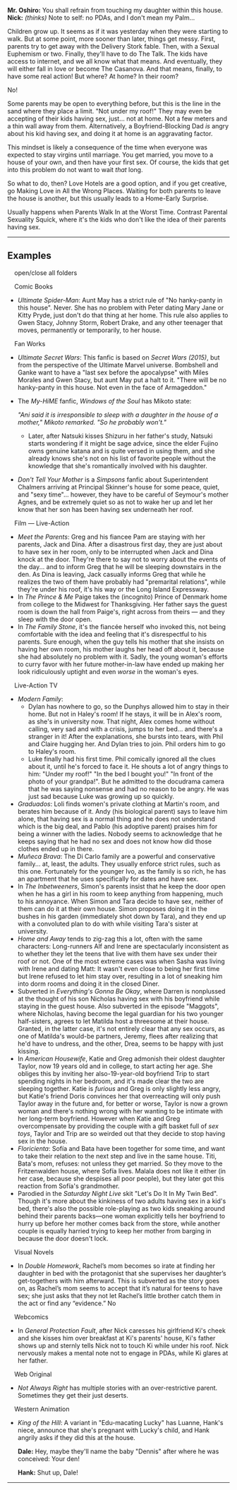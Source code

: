 **Mr. Oshiro:** You shall refrain from touching my daughter within this house.  
**Nick:** _(thinks)_ Note to self: no PDAs, and I don't mean my Palm...

Children grow up. It seems as if it was yesterday when they were starting to walk. But at some point, more sooner than later, things get messy. First, parents try to get away with the Delivery Stork fable. Then, with a Sexual Euphemism or two. Finally, they'll have to do The Talk. The kids have access to internet, and we all know what that means. And eventually, they will either fall in love or become The Casanova. And that means, finally, to have some real action! But where? At home? In their room?

No!

Some parents may be open to everything before, but this is the line in the sand where they place a limit. "Not under my roof!" They may even be accepting of their kids having sex, just... not at home. Not a few meters and a thin wall away from them. Alternatively, a Boyfriend-Blocking Dad _is_ angry about his kid having sex, and doing it at home is an aggravating factor.

This mindset is likely a consequence of the time when everyone was expected to stay virgins until marriage. You get married, you move to a house of your own, and then have your first sex. Of course, the kids that get into this problem do not want to wait _that_ long.

So what to do, then? Love Hotels are a good option, and if you get creative, go Making Love in All the Wrong Places. Waiting for both parents to leave the house is another, but this usually leads to a Home-Early Surprise.

Usually happens when Parents Walk In at the Worst Time. Contrast Parental Sexuality Squick, where it's the kids who don't like the idea of their parents having sex.

___

## Examples

    open/close all folders 

    Comic Books 

-   _Ultimate Spider-Man_: Aunt May has a strict rule of "No hanky-panty in this house". Never. She has no problem with Peter dating Mary Jane or Kitty Pryde, just don't do that thing at her home. This rule also applies to Gwen Stacy, Johnny Storm, Robert Drake, and any other teenager that moves, permanently or temporarily, to her house.

    Fan Works 

-   _Ultimate Secret Wars_: This fanfic is based on _Secret Wars (2015)_, but from the perspective of the Ultimate Marvel universe. Bombshell and Ganke want to have a "last sex before the apocalypse" with Miles Morales and Gwen Stacy, but aunt May put a halt to it. "There will be no hanky-panty in this house. Not even in the face of Armageddon."
-   The _My-HiME_ fanfic, _Windows of the Soul_ has Mikoto state:
    
    _"Ani said it is irresponsible to sleep with a daughter in the house of a mother," Mikoto remarked. "So he probably won't."_
    
    -   Later, after Natsuki kisses Shizuru in her father's study, Natsuki starts wondering if it might be sage advice, since the elder Fujino owns genuine katana and is quite versed in using them, and she already knows she's not on his list of favorite people without the knowledge that she's romantically involved with his daughter.
-   _Don't Tell Your Mother_ is a _Simpsons_ fanfic about Superintendent Chalmers arriving at Principal Skinner's house for some peace, quiet, and "sexy time"... however, they have to be careful of Seymour's mother Agnes, and be extremely quiet so as not to wake her up and let her know that her son has been having sex underneath her roof.

    Film — Live-Action 

-   _Meet the Parents_: Greg and his fiancee Pam are staying with her parents, Jack and Dina. After a disastrous first day, they are just about to have sex in her room, only to be interrupted when Jack and Dina knock at the door. They're there to say not to worry about the events of the day... and to inform Greg that he will be sleeping downstairs in the den. As Dina is leaving, Jack casually informs Greg that while he realizes the two of them have probably had "premarital relations", while they're under his roof, it's his way or the Long Island Expressway.
-   In _The Prince & Me_ Paige takes the (incognito) Prince of Denmark home from college to the Midwest for Thanksgiving. Her father says the guest room is down the hall from Paige's, right across from theirs — and they sleep with the door open.
-   In _The Family Stone_, it's the fiancée herself who invoked this, not being comfortable with the idea and feeling that it's disrespectful to his parents. Sure enough, when the guy tells his mother that she insists on having her own room, his mother laughs her head off about it, because she had absolutely no problem with it. Sadly, the young woman's efforts to curry favor with her future mother-in-law have ended up making her look ridiculously uptight and even _worse_ in the woman's eyes.

    Live-Action TV 

-   _Modern Family_:
    -   Dylan has nowhere to go, so the Dunphys allowed him to stay in their home. But not in Haley's room! If he stays, it will be in Alex's room, as she's in university now. That night, Alex comes home without calling, very sad and with a crisis, jumps to her bed... and there's a stranger in it! After the explanations, she bursts into tears, with Phil and Claire hugging her. And Dylan tries to join. Phil orders him to go to Haley's room.
    -   Luke finally had his first time. Phil comically ignored all the clues about it, until he's forced to face it. He shouts a lot of angry things to him: "Under my roof!" "In the bed I bought you!" "In front of the photo of your grandpa!". But he admitted to the docudrama camera that he was saying nonsense and had no reason to be angry. He was just sad because Luke was growing up so quickly.
-   _Graduados_: Loli finds women's private clothing at Martin's room, and berates him because of it. Andy (his biological parent) says to leave him alone, that having sex is a normal thing and he does not understand which is the big deal, and Pablo (his adoptive parent) praises him for being a winner with the ladies. Nobody seems to acknowledge that he keeps saying that he had no sex and does not know how did those clothes ended up in there.
-   _Muñeca Brava_: The Di Carlo family are a powerful and conservative family... at, least, the adults. They usually enforce strict rules, such as this one. Fortunately for the younger Ivo, as the family is so rich, he has an apartment that he uses specifically for dates and have sex.
-   In _The Inbetweeners_, Simon's parents insist that he keep the door open when he has a girl in his room to keep anything from happening, much to his annoyance. When Simon and Tara decide to have sex, neither of them can do it at their own house. Simon proposes doing it in the bushes in his garden (immediately shot down by Tara), and they end up with a convoluted plan to do with while visiting Tara's sister at university.
-   _Home and Away_ tends to zig-zag this a lot, often with the same characters: Long-runners Alf and Irene are spectacularly inconsistent as to whether they let the teens that live with them have sex under their roof or not. One of the most extreme cases was when Sasha was living with Irene and dating Matt: It wasn't even close to being her first time but Irene refused to let him stay over, resulting in a lot of sneaking him into dorm rooms and doing it in the closed Diner.
-   Subverted in _Everything's Gonna Be Okay_, where Darren is nonplussed at the thought of his son Nicholas having sex with his boyfriend while staying in the guest house. Also subverted in the episode "Maggots", where Nicholas, having become the legal guardian for his two younger half-sisters, agrees to let Matilda host a threesome at their house. Granted, in the latter case, it's not entirely clear that any sex occurs, as one of Matilda's would-be partners, Jeremy, flees after realizing that he'd have to undress, and the other, Drea, seems to be happy with just kissing.
-   In _American Housewife_, Katie and Greg admonish their oldest daughter Taylor, now 19 years old and in college, to start acting her age. She obliges this by inviting her also-19-year-old boyfriend Trip to start spending nights in her bedroom, and it's made clear the two are sleeping together. Katie is _furious_ and Greg is only slightly less angry, but Katie's friend Doris convinces her that overreacting will only push Taylor away in the future and, for better or worse, Taylor is now a grown woman and there's nothing wrong with her wanting to be intimate with her long-term boyfriend. However when Katie and Greg overcompensate by providing the couple with a gift basket full of _sex toys_, Taylor and Trip are so weirded out that they decide to stop having sex in the house.
-   _Floricienta_: Sofía and Bata have been together for some time, and want to take their relation to the next step and live in the same house. Titi, Bata's mom, refuses: not unless they get married. So they move to the Fritzenwalden house, where Sofía lives. Malala does not like it either (in her case, because she despises all poor people), but they later got this reaction from Sofía's grandmother.
-   Parodied in the _Saturday Night Live_ skit "Let's Do It In My Twin Bed". Though it's more about the kinkiness of two adults having sex in a kid's bed, there's also the possible role-playing as two kids sneaking around behind their parents backs—one woman explicitly tells her boyfriend to hurry up before her mother comes back from the store, while another couple is equally harried trying to keep her mother from barging in because the door doesn't lock.

    Visual Novels 

-   In _Double Homework_, Rachel’s mom becomes so irate at finding her daughter in bed with the protagonist that she supervises her daughter’s get-togethers with him afterward. This is subverted as the story goes on, as Rachel’s mom seems to accept that it’s natural for teens to have sex; she just asks that they not let Rachel’s little brother catch them in the act or find any “evidence.” No

    Webcomics 

-   In _General Protection Fault_, after Nick caresses his girlfriend Ki's cheek and she kisses him over breakfast at Ki's parents' house, Ki's father shows up and sternly tells Nick not to touch Ki while under his roof. Nick nervously makes a mental note not to engage in PDAs, while Ki glares at her father.

    Web Original 

-   _Not Always Right_ has multiple stories with an over-restrictive parent. Sometimes they get their just deserts.

    Western Animation 

-   _King of the Hill_: A variant in "Edu-macating Lucky" has Luanne, Hank's niece, announce that she's pregnant with Lucky's child, and Hank angrily asks if they did this at the house.
    
    **Dale:** Hey, maybe they'll name the baby "Dennis" after where he was conceived: Your den!
    
    **Hank:** Shut up, Dale!
    

___